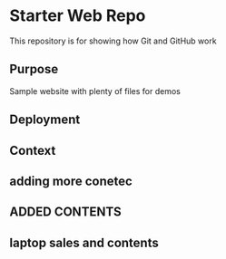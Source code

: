 # Starter Web Repo

This repository is for showing how Git and GitHub work

## Purpose

Sample website with plenty of files for demos
## Deployment
## Context
## adding more conetec
## ADDED CONTENTS
## laptop sales and contents
